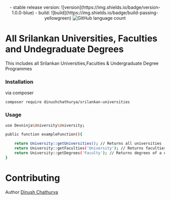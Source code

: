 <p align="center">
    - stable release version: ![version](https://img.shields.io/badge/version-1.0.0-blue)
    - build: ![build](https://img.shields.io/badge/build-passing-yellowgreen)
   <img alt="GitHub language count" src="https://img.shields.io/github/languages/count/dinushchathurya/srilankan-universities-faculties-degress">
    
    
</p>

# All Srilankan Universities, Faculties and Undegraduate Degrees

This includes all Srilankan Universities,Faculties & Undergraduate Degree Programmes

### Installation

via composer

`composer require dinushchathurya/srilankan-universities`

### Usage 

```sh 
use Devninja\University\University;

public function exampleFunction(){

    return University::getUniversities(); // Returns all universities 
    return University::getFaculties('University'); // Returns faculties of university 
    return University::getDegrees('Faculty'); // Returns degrees of a univeristy 
}
```

# Contributing

 Author [Dinush Chathurya](https://dinushchathurya.github.io/)

